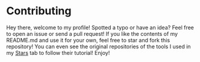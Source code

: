 # Contributing

Hey there, welcome to my profile! Spotted a typo or have an idea? Feel free to open an issue or send a pull request! If you like the contents of my README.md and use it for your own, feel free to star and fork this repository! You can even see the original repositories of the tools I used in my [Stars](https://github.com/emmanyouwell?tab=stars) tab to follow their tutorial! Enjoy!
